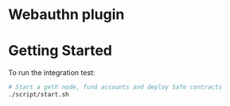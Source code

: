 # Webauthn plugin

# Getting Started

To run the integration test:

```bash
# Start a geth node, fund accounts and deploy Safe contracts
./script/start.sh
```
